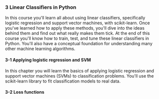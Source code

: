 ### 3 Linear Classifiers in Python
In this course you'll learn all about using linear classifiers, specifically logistic regression and support vector machines, with scikit-learn. Once you've learned how to apply these methods, you'll dive into the ideas behind them and find out what really makes them tick. At the end of this course you'll know how to train, test, and tune these linear classifiers in Python. You'll also have a conceptual foundation for understanding many other machine learning algorithms.



#### 3-1 Applying logistic regression and SVM
In this chapter you will learn the basics of applying logistic regression and support vector machines (SVMs) to classification problems. You'll use the scikit-learn library to fit classification models to real data.

#### 3-2 Loss functions
